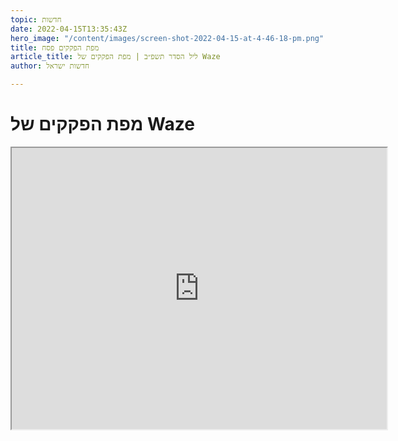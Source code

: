 ```yaml
---
topic: חדשות
date: 2022-04-15T13:35:43Z
hero_image: "/content/images/screen-shot-2022-04-15-at-4-46-18-pm.png"
title: מפת הפקקים פסח
article_title: ליל הסדר תשפ״ב | מפת הפקקים של Waze
author: חדשות ישראל

---
```

# מפת הפקקים של Waze

<iframe width="600" height="450" src="https://embed.waze.com/iframe?zoom=12&amp;lat=31.794868&amp;lon=35.177879&amp;ct=livemap" allowfullscreen="allowfullscreen" data-gtm-yt-inspected-2796645_114="true" data-gtm-yt-inspected-2796645_119="true" data-gtm-yt-inspected-2796645_120="true" data-gtm-yt-inspected-2796645_130="true" data-gtm-yt-inspected-2796645_133="true" data-gtm-yt-inspected-2796645_142="true"></iframe>